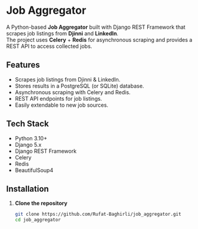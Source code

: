 # Job Aggregator

A Python-based **Job Aggregator** built with Django REST Framework that scrapes job listings from **Djinni** and **LinkedIn**.  
The project uses **Celery** + **Redis** for asynchronous scraping and provides a REST API to access collected jobs.

## Features
- Scrapes job listings from Djinni & LinkedIn.
- Stores results in a PostgreSQL (or SQLite) database.
- Asynchronous scraping with Celery and Redis.
- REST API endpoints for job listings.
- Easily extendable to new job sources.

## Tech Stack
- Python 3.10+
- Django 5.x
- Django REST Framework
- Celery
- Redis
- BeautifulSoup4

## Installation
1. **Clone the repository**
   ```bash
   git clone https://github.com/Rufat-Baghirli/job_aggregator.git
   cd job_aggregator
